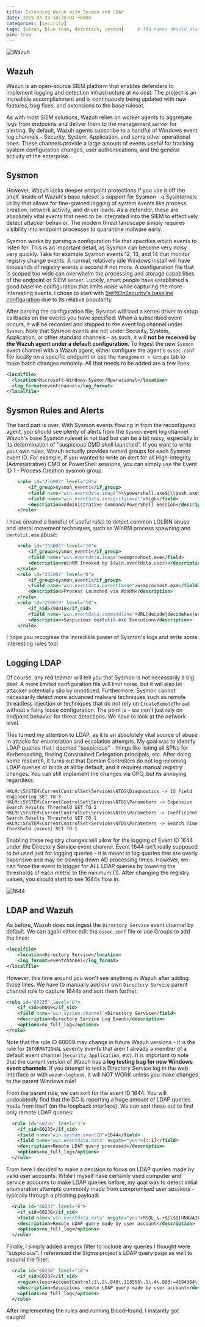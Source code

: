 ```yaml
---
title: Extending Wazuh with Sysmon and LDAP
date: 2025-04-25 10:35:01 +0800
categories: [security]
tags: [wazuh, blue team, detection, sysmon]     # TAG names should always be lowercase
pin: true
---
```

![Wazuh](/assets/img/wazuh.jpg)

## Wazuh

Wazuh is an open-source SIEM platform that enables defenders to implement logging and detection infrastructure at no cost. The project is an incredible accomplishment and is continuously being updated with new features, bug fixes, and 
extensions to the base ruleset.

As with most SIEM solutions, Wazuh relies on worker agents to aggregate logs from endpoints and deliver them to the management server for alerting. By default, Wazuh agents subscribe to a handful of Windows event log channels - Security, System,
Application, and some other operational ones. These channels provide a large amount of events useful for tracking system configuration changes, user authentications, and the general activity of the enterprise. 

## Sysmon

However, Wazuh lacks deeper endpoint protections if you use it off the shelf. Inside of Wazuh's base ruleset is support for Sysmon - a Sysinternals utility that allows for fine-grained logging of system events like process creation, 
network activity, and driver loads. As a defender, these are absolutely vital events that need to be integrated into the SIEM to effectively detect attacker behavior. The modern threat landscape simply requires visibility into endpoint processes
to quarantine malware early.

Sysmon works by parsing a configuration file that specifies which events to listen for. This is an important detail, as Sysmon can become very noisy very quickly. Take for example Sysmon events 12, 13, and 14 that monitor registry change events.
A normal, relatively idle Windows install will have thousands of registry events a second if not more. A configuration file that is scoped too wide can overwhelm the processing and storage capabilities of the endpoint or SIEM server. Luckily,
smart people have established a good baseline configuration that limits noise while capturing the more interesting events. I chose to start with [SwiftOnSecurity's baseline configuration](https://github.com/SwiftOnSecurity/sysmon-config) due to
its relative popularity.

After parsing the configuration file, Sysmon will load a kernel driver to setup callbacks on the events you have specified. When a subscribed event occurs, it will be recorded and shipped to the event log channel under `Sysmon`. Note that Sysmon
events are not under Security, System, Application, or other standard channels - as such, it will **not be received by the Wazuh agent under a default configuration.** To ingest the new `Sysmon` event channel with a Wazuh agent, either configure
the agent's `ossec.conf` file locally on a specific endpoint or use the `Management > Groups` tab to make batch changes remotely. All that needs to be added are a few lines:

```xml
<localfile>
  <location>Microsoft-Windows-Sysmon/Operational</location>
  <log_format>eventchannel</log_format>
</localfile>
```

## Sysmon Rules and Alerts

The hard part is over. With Sysmon events flowing in from the reconfigured agent, you should see plenty of alerts from the `Sysmon` event log channel. Wazuh's base Sysmon ruleset is not bad but can be a bit noisy, especially in its determination
of "suspicious CMD shell launched". If you want to write your own rules, Wazuh actually provides named groups for each Sysmon event ID. For example, if you wanted to write an alert for all High-integrity (Administrative) CMD or PowerShell sessions,
you can simply use the Event ID 1 - Process Creation sysmon group:

```xml
    <rule id="250002" level="10">
        <if_group>sysmon_event1</if_group>
        <field name="win.eventdata.image">\\powershell.exe$|\\pwsh.exe$|\\cmd.exe$</field>
        <field name="win.eventdata.integrityLevel">High</field>
        <description>Administrative Command/PowerShell Session</description>
    </rule>
```

I have created a handful of useful rules to detect common LOLBIN abuse and lateral movement techniques, such as WinRM process spawning and `certutil.exe` abuse:

```xml
    <rule id="255006" level="10">
        <if_group>sysmon_event1</if_group>
        <field name="win.eventdata.image">wsmprovhost.exe</field>
        <description>WinRM Invoked by $(win.eventdata.user)</description>
    </rule> 
    <rule id="255007" level="8">
        <if_group>sysmon_event1</if_group>
        <field name="win.eventdata.parentImage">wsmprovhost.exe</field>
        <description>Process Launched via WinRM</description>
    </rule>
    <rule id="250019" level="10">
        <if_sid>250018</if_sid>
        <field name="win.eventdata.commandline">URL|decode|decodehex|urlcache|ping</field>
        <description>Suspicious certutil.exe Execution</description>
    </rule>
```

I hope you recognize the incredible power of Sysmon's logs and write some interesting rules too!

## Logging LDAP

Of course, any red teamer will tell you that Sysmon is not necessarily a big deal. A more limited configuration file will limit noise, but it will also let attacker potentially slip by unnoticed. Furthermore, Sysmon cannot necessarily detect
more advanced malware techniques such as remote threadless injection or techniques that do not rely on `CreateRemoteThread` without a fairly loose configuration. The point is - we can't just rely on endpoint behavior for threat detections. We
have to look at the network level.

This turned my attention to LDAP, as it is an absolutely vital source of abuse in attacks for enumeration and escalation attempts. My goal was to identify LDAP queries that I deemed "suspicious" - things like listing all SPNs for Kerberoasting,
finding Constrained Delegation principals, etc. After doing some research, it turns out that Domain Controllers do not log incoming LDAP queries or binds at all by default, and it requires manual registry changes. You can still implement the changes
via GPO, but its annoying regardless:

```
HKLM:\SYSTEM\CurrentControlSet\Services\NTDS\Diagnostics -> 15 Field Engineering SET TO 5
HKLM:\SYSTEM\CurrentControlSet\Services\NTDS\Parameters -> Expensive Search Results Threshold SET TO 1
HKLM:\SYSTEM\CurrentControlSet\Services\NTDS\Parameters -> Inefficient Search Results Threshold SET TO 1
HKLM:\SYSTEM\CurrentControlSet\Services\NTDS\Parameters -> Search Time Threshold (msecs) SET TO 1
```

Enabling these registry changes will allow for the logging of Event ID 1644 under the Directory Service event channel. Event 1644 isn't really supposed to be used just for logging queries - it is meant to log queries that are overly expensive
and may be slowing down AD processing times. However, we can force the event to trigger for ALL LDAP queries by lowering the thresholds of each metric to the minimum (1). After changing the registry values, you should start to see 1644s flow in.

![1644](/assets/img/1644.gif)

## LDAP and Wazuh

As before, Wazuh does not ingest the `Directory Service` event channel by default. We can again either edit the `ossec.conf` file or use Groups to add the lines:

```xml
<localfile>
    <location>Directory Service</location>
    <log_format>eventchannel</log_format>
</localfile>
```

However, this time around you won't see anything in Wazuh after adding those lines. We have to manually add our own `Directory Service` parent channel rule to capture 1644s and sort them further:

```xml
<rule id="60235" level="0">
    <if_sid>60009</if_sid>
    <field name="win.system.channel">Directory Service</field>
    <description>Directory Service Log Event</description>
    <options>no_full_log</options>
</rule>
```

Note that the rule ID 60009 may change in future Wazuh versions - it is the rule for `INFORMATIONAL` severity events that aren't already a member of a default event channel (`Security`, `Application`, etc). It is important to note that the current
version of Wazuh has a **log testing bug for new Windows event channels**. If you attempt to test a Directory Service log in the web interface or with `wazuh-logtest`, it will NOT WORK unless you make changes to the parent Windows rule!

From the parent rule, we can sort for the event ID 1644. You will undoubtedly find that the DC is reporting a huge amount of LDAP queries made from itself (on the loopback interface). We can sort these out to find only remote LDAP queries:

```xml
  <rule id="60236" level="3">
    <if_sid>60235</if_sid>
    <field name="win.system.eventID">1644</field>
    <field name="win.eventdata.data" negate="yes">[::1]</field>
    <description>Remote LDAP query processed</description>
    <options>no_full_log</options>
  </rule>
```

From here I decided to make a decision to focus on LDAP queries made by valid user accounts. While I myself have certainly used computer and service accounts to make LDAP queries before, my goal was to detect initial enumeration attempts commonly
made from compromised user sessions - typically through a phishing payload:

```xml
  <rule id="60237" level="8">
    <if_sid>60236</if_sid>
    <field name="win.eventdata.data" negate="yes">MSOL_\.+$|\$$|UNAVAILABLE$</field>
    <description>Remote LDAP query made by user account</description>
    <options>no_full_log</options>
  </rule>
```

Finally, I simply added a regex filter to include any queries I thought were "suspicious". I referenced the Sigma project's LDAP query page as well to expand the filter:

```xml
  <rule id="60238" level="10">
    <if_sid>60237</if_sid>
    <regex>\(userAccountControl:1\.2\.840\.113556\.1\.4\.803:=4194304\)|\(userAccountControl:1\.2\.840\.113556\.1\.4\.803:=2097152\)|!\(userAccountControl:1\.2\.840\.113556\.1\.4\.803:=1048574\)|\(userAccountControl:1\.2\.840\.113556\.1\.4\.803:=524288\)|\(userAccountControl:1\.2\.840\.113556\.1\.4\.803:=65536\)|\(userAccountControl:1\.2\.840\.113556\.1\.4\.803:=8192\)|\(userAccountControl:1\.2\.840\.113556\.1\.4\.803:=544\)|!\(UserAccountControl:1\.2\.840\.113556\.1\.4\.803:=2\)|msDS-AllowedToActOnBehalfOfOtherIdentity|msDS-AllowedToDelegateTo|msDS-GroupManagedServiceAccount|\(accountExpires=9223372036854775807\)|\(accountExpires=0\)|\(adminCount=1\)|ms-MCS-AdmPwd</regex>
    <description>Suspicious remote LDAP query made by user account</description>
    <options>no_full_log</options>
  </rule>
```

After implementing the rules and running BloodHound, I instantly got caught!
